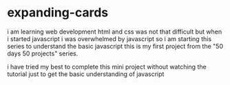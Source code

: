 # expanding-cards
i am learning web development html and css was not that difficult but when i started javascript i was overwhelmed by javascript so i am starting this series to understand the basic javascript
this is my first project from the "50 days 50 projects" series.

i have tried my best to complete this mini project without watching the tutorial just to get the basic understanding of javascript

